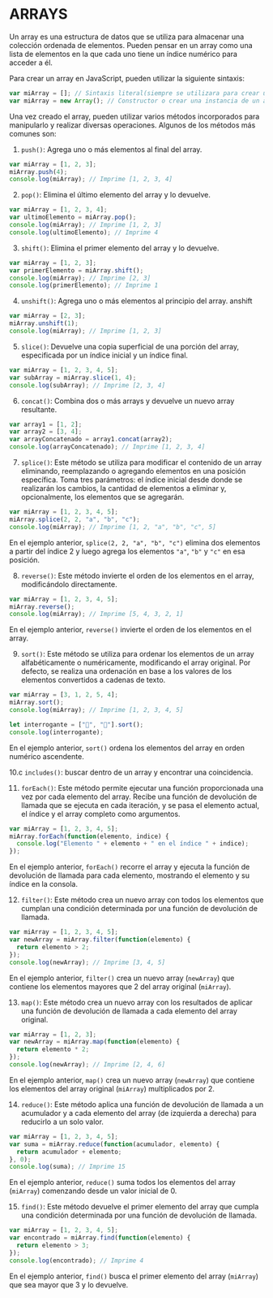 # ARRAYS

Un array es una estructura de datos que se utiliza para almacenar una colección ordenada de elementos. Pueden pensar en un array como una lista de elementos en la que cada uno tiene un índice numérico para acceder a él.

Para crear un array en JavaScript, pueden utilizar la siguiente sintaxis:

```javascript
var miArray = []; // Sintaxis literal(siempre se utilizara para crear un array esta sintaxis)
var miArray = new Array(); // Constructor o crear una instancia de un array
```

Una vez creado el array, pueden utilizar varios métodos incorporados para manipularlo y realizar diversas operaciones. Algunos de los métodos más comunes son:

1. `push()`: Agrega uno o más elementos al final del array.

```javascript
var miArray = [1, 2, 3];
miArray.push(4);
console.log(miArray); // Imprime [1, 2, 3, 4]
```

2. `pop()`: Elimina el último elemento del array y lo devuelve.

```javascript
var miArray = [1, 2, 3, 4];
var ultimoElemento = miArray.pop();
console.log(miArray); // Imprime [1, 2, 3]
console.log(ultimoElemento); // Imprime 4
```

3. `shift()`: Elimina el primer elemento del array y lo devuelve.

```javascript
var miArray = [1, 2, 3];
var primerElemento = miArray.shift();
console.log(miArray); // Imprime [2, 3]
console.log(primerElemento); // Imprime 1
```

4. `unshift()`: Agrega uno o más elementos al principio del array.
anshift
```javascript
var miArray = [2, 3];
miArray.unshift(1);
console.log(miArray); // Imprime [1, 2, 3]
```

5. `slice()`: Devuelve una copia superficial de una porción del array, especificada por un índice inicial y un índice final.

```javascript
var miArray = [1, 2, 3, 4, 5];
var subArray = miArray.slice(1, 4);
console.log(subArray); // Imprime [2, 3, 4]
```

6. `concat()`: Combina dos o más arrays y devuelve un nuevo array resultante.

```javascript
var array1 = [1, 2];
var array2 = [3, 4];
var arrayConcatenado = array1.concat(array2);
console.log(arrayConcatenado); // Imprime [1, 2, 3, 4]
```

7. `splice()`: Este método se utiliza para modificar el contenido de un array eliminando, reemplazando o agregando elementos en una posición específica. Toma tres parámetros: el índice inicial desde donde se realizarán los cambios, la cantidad de elementos a eliminar y, opcionalmente, los elementos que se agregarán.

```javascript
var miArray = [1, 2, 3, 4, 5];
miArray.splice(2, 2, "a", "b", "c");
console.log(miArray); // Imprime [1, 2, "a", "b", "c", 5]
```

En el ejemplo anterior, `splice(2, 2, "a", "b", "c")` elimina dos elementos a partir del índice 2 y luego agrega los elementos `"a"`, `"b"` y `"c"` en esa posición.

8. `reverse()`: Este método invierte el orden de los elementos en el array, modificándolo directamente.

```javascript
var miArray = [1, 2, 3, 4, 5];
miArray.reverse();
console.log(miArray); // Imprime [5, 4, 3, 2, 1]
```

En el ejemplo anterior, `reverse()` invierte el orden de los elementos en el array.

9. `sort()`: Este método se utiliza para ordenar los elementos de un array alfabéticamente o numéricamente, modificando el array original. Por defecto, se realiza una ordenación en base a los valores de los elementos convertidos a cadenas de texto.

```javascript
var miArray = [3, 1, 2, 5, 4];
miArray.sort();
console.log(miArray); // Imprime [1, 2, 3, 4, 5]

let interrogante = ["🥚", "🐔"].sort();
console.log(interrogante);

```

En el ejemplo anterior, `sort()` ordena los elementos del array en orden numérico ascendente.

10.c `includes()`: buscar dentro de un array y encontrar una coincidencia.

11. `forEach()`: Este método permite ejecutar una función proporcionada una vez por cada elemento del array. Recibe una función de devolución de llamada que se ejecuta en cada iteración, y se pasa el elemento actual, el índice y el array completo como argumentos.

```javascript
var miArray = [1, 2, 3, 4, 5];
miArray.forEach(function(elemento, indice) {
  console.log("Elemento " + elemento + " en el índice " + indice);
});
```

En el ejemplo anterior, `forEach()` recorre el array y ejecuta la función de devolución de llamada para cada elemento, mostrando el elemento y su índice en la consola.

12. `filter()`: Este método crea un nuevo array con todos los elementos que cumplan una condición determinada por una función de devolución de llamada.

```javascript
var miArray = [1, 2, 3, 4, 5];
var newArray = miArray.filter(function(elemento) {
  return elemento > 2;
});
console.log(newArray); // Imprime [3, 4, 5]
```

En el ejemplo anterior, `filter()` crea un nuevo array (`newArray`) que contiene los elementos mayores que 2 del array original (`miArray`).

13. `map()`: Este método crea un nuevo array con los resultados de aplicar una función de devolución de llamada a cada elemento del array original.

```javascript
var miArray = [1, 2, 3];
var newArray = miArray.map(function(elemento) {
  return elemento * 2;
});
console.log(newArray); // Imprime [2, 4, 6]
```

En el ejemplo anterior, `map()` crea un nuevo array (`newArray`) que contiene los elementos del array original (`miArray`) multiplicados por 2.

14. `reduce()`: Este método aplica una función de devolución de llamada a un acumulador y a cada elemento del array (de izquierda a derecha) para reducirlo a un solo valor.

```javascript
var miArray = [1, 2, 3, 4, 5];
var suma = miArray.reduce(function(acumulador, elemento) {
  return acumulador + elemento;
}, 0);
console.log(suma); // Imprime 15
```

En el ejemplo anterior, `reduce()` suma todos los elementos del array (`miArray`) comenzando desde un valor inicial de 0.

15. `find()`: Este método devuelve el primer elemento del array que cumpla una condición determinada por una función de devolución de llamada.

```javascript
var miArray = [1, 2, 3, 4, 5];
var encontrado = miArray.find(function(elemento) {
  return elemento > 3;
});
console.log(encontrado); // Imprime 4
```

En el ejemplo anterior, `find()` busca el primer elemento del array (`miArray`) que sea mayor que 3 y lo devuelve.
